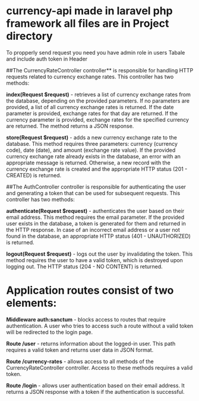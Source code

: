 # currency-api made in laravel php framework all files are in Project directory
To propperly send request you need you have admin role in users Tabale and include auth token in Header

##The CurrencyRateController controller** is responsible for handling HTTP requests related to currency exchange rates. This controller has two methods:

**index(Request $request)** - retrieves a list of currency exchange rates from the database, depending on the provided parameters. If no parameters are provided, a list of all currency exchange rates is returned. If the date parameter is provided, exchange rates for that day are returned. If the currency parameter is provided, exchange rates for the specified currency are returned. The method returns a JSON response.

**store(Request $request)** - adds a new currency exchange rate to the database. This method requires three parameters: currency (currency code), date (date), and amount (exchange rate value). If the provided currency exchange rate already exists in the database, an error with an appropriate message is returned. Otherwise, a new record with the currency exchange rate is created and the appropriate HTTP status (201 - CREATED) is returned.

##The AuthController controller is responsible for authenticating the user and generating a token that can be used for subsequent requests. This controller has two methods:

**authenticate(Request $request)** - authenticates the user based on their email address. This method requires the email parameter. If the provided user exists in the database, a token is generated for them and returned in the HTTP response. In case of an incorrect email address or a user not found in the database, an appropriate HTTP status (401 - UNAUTHORIZED) is returned.

**logout(Request $request)** - logs out the user by invalidating the token. This method requires the user to have a valid token, which is destroyed upon logging out. The HTTP status (204 - NO CONTENT) is returned.

# Application routes consist of two elements:

**Middleware auth:sanctum** - blocks access to routes that require authentication. A user who tries to access such a route without a valid token will be redirected to the login page.

**Route /user** - returns information about the logged-in user. This path requires a valid token and returns user data in JSON format.

**Route /currency-rates** - allows access to all methods of the CurrencyRateController controller. Access to these methods requires a valid token.

**Route /login** - allows user authentication based on their email address. It returns a JSON response with a token if the authentication is successful.
